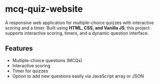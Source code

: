 # mcq-quiz-website
A responsive web application for multiple-choice quizzes with interactive scoring and a timer.
Built using **HTML, CSS, and Vanilla JS**, this project supports interactive scoring, timers, and a dynamic question interface.

## Features
- Multiple-choice questions (MCQs)
- Interactive scoring
- Timer for quizzes
- Option to add new questions easily via JavaScript array or JSON


